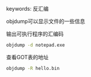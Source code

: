 keywords: 反汇编  

objdump可以显示文件的一些信息  

输出可执行程序的汇编码  
```bash
objdump -d notepad.exe
```

查看GOT表的地址  
```bash
objdump -R hello.bin
```

